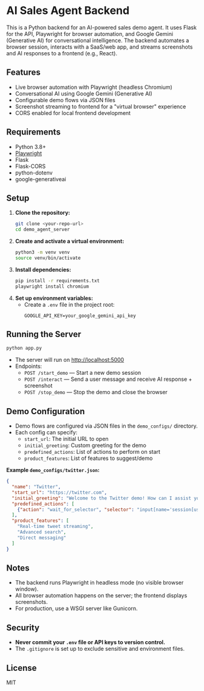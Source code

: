 # AI Sales Agent Backend

This is a Python backend for an AI-powered sales demo agent. It uses Flask for the API, Playwright for browser automation, and Google Gemini (Generative AI) for conversational intelligence. The backend automates a browser session, interacts with a SaaS/web app, and streams screenshots and AI responses to a frontend (e.g., React).

## Features
- Live browser automation with Playwright (headless Chromium)
- Conversational AI using Google Gemini (Generative AI)
- Configurable demo flows via JSON files
- Screenshot streaming to frontend for a "virtual browser" experience
- CORS enabled for local frontend development

## Requirements
- Python 3.8+
- [Playwright](https://playwright.dev/python/)
- Flask
- Flask-CORS
- python-dotenv
- google-generativeai

## Setup
1. **Clone the repository:**
   ```bash
   git clone <your-repo-url>
   cd demo_agent_server
   ```
2. **Create and activate a virtual environment:**
   ```bash
   python3 -m venv venv
   source venv/bin/activate
   ```
3. **Install dependencies:**
   ```bash
   pip install -r requirements.txt
   playwright install chromium
   ```
4. **Set up environment variables:**
   - Create a `.env` file in the project root:
     ```env
     GOOGLE_API_KEY=your_google_gemini_api_key
     ```

## Running the Server
```bash
python app.py
```
- The server will run on [http://localhost:5000](http://localhost:5000)
- Endpoints:
  - `POST /start_demo` — Start a new demo session
  - `POST /interact` — Send a user message and receive AI response + screenshot
  - `POST /stop_demo` — Stop the demo and close the browser

## Demo Configuration
- Demo flows are configured via JSON files in the `demo_configs/` directory.
- Each config can specify:
  - `start_url`: The initial URL to open
  - `initial_greeting`: Custom greeting for the demo
  - `predefined_actions`: List of actions to perform on start
  - `product_features`: List of features to suggest/demo

**Example `demo_configs/twitter.json`:**
```json
{
  "name": "Twitter",
  "start_url": "https://twitter.com",
  "initial_greeting": "Welcome to the Twitter demo! How can I assist you today?",
  "predefined_actions": [
    {"action": "wait_for_selector", "selector": "input[name='session[username_or_email]']", "timeout": 10000}
  ],
  "product_features": [
    "Real-time tweet streaming",
    "Advanced search",
    "Direct messaging"
  ]
}
```

## Notes
- The backend runs Playwright in headless mode (no visible browser window).
- All browser automation happens on the server; the frontend displays screenshots.
- For production, use a WSGI server like Gunicorn.

## Security
- **Never commit your `.env` file or API keys to version control.**
- The `.gitignore` is set up to exclude sensitive and environment files.

## License
MIT 